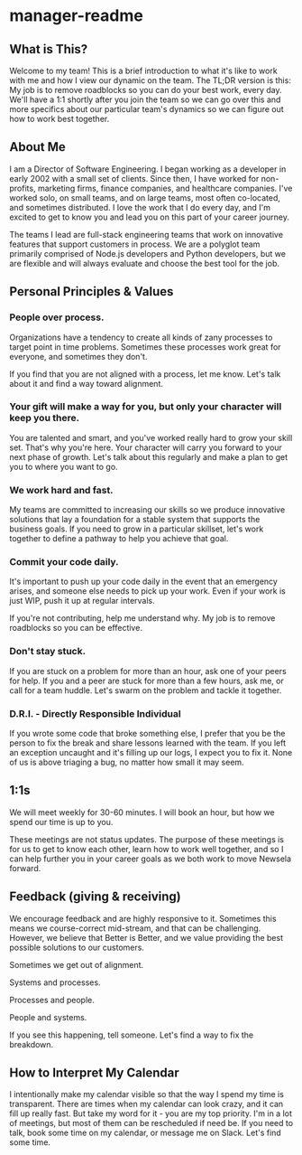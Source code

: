 # manager-readme

## What is This?
Welcome to my team! This is a brief introduction to what it's like to work with me and how I view our dynamic on the team. The TL;DR version is this: My job is to remove roadblocks so you can do your best work, every day. We'll have a 1:1 shortly after you join the team so we can go over this and more specifics about our particular team's dynamics so we can figure out how to work best together. 

## About Me
I am a Director of Software Engineering. I began working as a developer in early 2002 with a small set of clients. Since then, I have worked for non-profits, marketing firms, finance companies, and healthcare companies. I've worked solo, on small teams, and on large teams, most often co-located, and sometimes distributed. I love the work that I do every day, and I'm excited to get to know you and lead you on this part of your career journey.

The teams I lead are full-stack engineering teams that work on innovative features that support customers in process. We are a polyglot team primarily comprised of Node.js developers and Python developers, but we are flexible and will always evaluate and choose the best tool for the job.

## Personal Principles & Values

### People over process.
Organizations have a tendency to create all kinds of zany processes to target point in time problems. Sometimes these processes work great for everyone, and sometimes they don't. 

If you find that you are not aligned with a process, let me know. Let's talk about it and find a way toward alignment.

### Your gift will make a way for you, but only your character will keep you there. 
You are talented and smart, and you've worked really hard to grow your skill set. That's why you're here. Your character will carry you forward to your next phase of growth. Let's talk about this regularly and make a plan to get you to where you want to go.

### We work hard and fast.
My teams are committed to increasing our skills so we produce innovative solutions that lay a foundation for a stable system that supports the business goals. If you need to grow in a particular skillset, let's work together to define a pathway to help you achieve that goal.

### Commit your code daily. 
It's important to push up your code daily in the event that an emergency arises, and someone else needs to pick up your work. Even if your work is just WIP, push it up at regular intervals. 

If you're not contributing, help me understand why. My job is to remove roadblocks so you can be effective. 

### Don't stay stuck. 
If you are stuck on a problem for more than an hour, ask one of your peers for help. If you and a peer are stuck for more than a few hours, ask me, or call for a team huddle. Let's swarm on the problem and tackle it together.

### D.R.I. - Directly Responsible Individual 
If you wrote some code that broke something else, I prefer that you be the person to fix the break and share lessons learned with the team. If you left an exception uncaught and it's filling up our logs, I expect you to fix it. None of us is above triaging a bug, no matter how small it may seem.

## 1:1s
We will meet weekly for 30-60 minutes. I will book an hour, but how we spend our time is up to you.

These meetings are not status updates. The purpose of these meetings is for us to get to know each other, learn how to work well together, and so I can help further you in your career goals as we both work to move Newsela forward. 

## Feedback (giving & receiving)
We encourage feedback and are highly responsive to it. Sometimes this means we course-correct mid-stream, and that can be challenging. However, we believe that Better is Better, and we value providing the best possible solutions to our customers.

Sometimes we get out of alignment.

Systems and processes.

Processes and people.

People and systems.

If you see this happening, tell someone. Let's find a way to fix the breakdown.

## How to Interpret My Calendar 
I intentionally make my calendar visible so that the way I spend my time is transparent. There are times when my calendar can look crazy, and it can fill up really fast. But take my word for it - you are my top priority. I'm in a lot of meetings, but most of them can be rescheduled if need be. If you need to talk, book some time on my calendar, or message me on Slack. Let's find some time.


